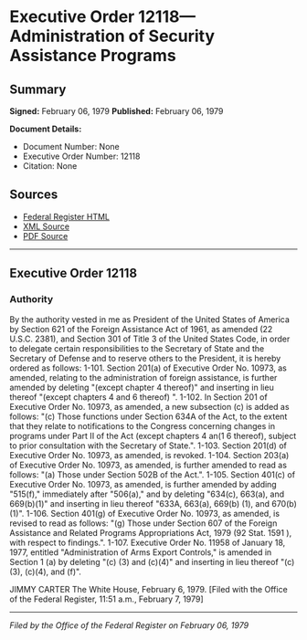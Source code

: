 # Executive Order 12118—Administration of Security Assistance Programs

## Summary

**Signed:** February 06, 1979
**Published:** February 06, 1979

**Document Details:**
- Document Number: None
- Executive Order Number: 12118
- Citation: None

## Sources
- [Federal Register HTML](https://www.presidency.ucsb.edu/documents/executive-order-12118-administration-security-assistance-programs)
- [XML Source](None)
- [PDF Source](None)

---

## Executive Order 12118

### Authority

By the authority vested in me as President of the United States of America by Section 621 of the Foreign Assistance Act of 1961, as amended (22 U.S.C. 2381), and Section 301 of Title 3 of the United States Code, in order to delegate certain responsibilities to the Secretary of State and the Secretary of Defense and to reserve others to the President, it is hereby ordered as follows:
1-101. Section 201(a) of Executive Order No. 10973, as amended, relating to the administration of foreign assistance, is further amended by deleting "(except chapter 4 thereof)" and inserting in lieu thereof "(except chapters 4 and 6 thereof) ".
1-102. In Section 201 of Executive Order No. 10973, as amended, a new subsection (c) is added as follows:
"(c) Those functions under Section 634A of the Act, to the extent that they relate to notifications to the Congress concerning changes in programs under Part II of the Act (except chapters 4 an(1 6 thereof), subject to prior consultation with the Secretary of State.".
1-103. Section 201(d) of Executive Order No. 10973, as amended, is revoked.
1-104. Section 203(a) of Executive Order No. 10973, as amended, is further amended to read as follows:
"(a) Those under Section 502B of the Act.".
1-105. Section 401(c) of Executive Order No. 10973, as amended, is further amended by adding "515(f)," immediately after "506(a)," and by deleting "634(c), 663(a), and 669(b)(1)" and inserting in lieu thereof "633A, 663(a), 669(b) (1), and 670(b) (1)".
1-106. Section 401(g) of Executive Order No. 10973, as amended, is revised to read as follows:
"(g) Those under Section 607 of the Foreign Assistance and Related Programs Appropriations Act, 1979 (92 Stat. 1591 ), with respect to findings.".
1-107. Executive Order No. 11958 of January 18, 1977, entitled "Administration of Arms Export Controls," is amended in Section 1 (a) by deleting "(c) (3) and (c)(4)" and inserting in lieu thereof "(c)(3), (c)(4), and (f)".

JIMMY CARTER
The White House,
February 6, 1979.
[Filed with the Office of the Federal Register, 11:51 a.m., February 7, 1979]

---

*Filed by the Office of the Federal Register on February 06, 1979*
